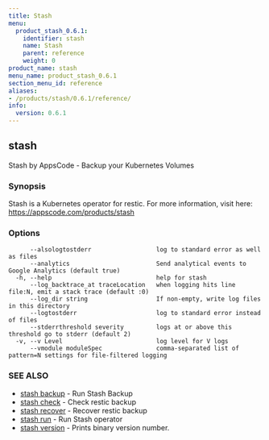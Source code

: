 ```yaml
---
title: Stash
menu:
  product_stash_0.6.1:
    identifier: stash
    name: Stash
    parent: reference
    weight: 0
product_name: stash
menu_name: product_stash_0.6.1
section_menu_id: reference
aliases:
- /products/stash/0.6.1/reference/
info:
  version: 0.6.1
---
```


## stash

Stash by AppsCode - Backup your Kubernetes Volumes

### Synopsis


Stash is a Kubernetes operator for restic. For more information, visit here: https://appscode.com/products/stash

### Options

```
      --alsologtostderr                  log to standard error as well as files
      --analytics                        Send analytical events to Google Analytics (default true)
  -h, --help                             help for stash
      --log_backtrace_at traceLocation   when logging hits line file:N, emit a stack trace (default :0)
      --log_dir string                   If non-empty, write log files in this directory
      --logtostderr                      log to standard error instead of files
      --stderrthreshold severity         logs at or above this threshold go to stderr (default 2)
  -v, --v Level                          log level for V logs
      --vmodule moduleSpec               comma-separated list of pattern=N settings for file-filtered logging
```

### SEE ALSO
* [stash backup](/products/stash/0.6.1/reference/stash_backup)	 - Run Stash Backup
* [stash check](/products/stash/0.6.1/reference/stash_check)	 - Check restic backup
* [stash recover](/products/stash/0.6.1/reference/stash_recover)	 - Recover restic backup
* [stash run](/products/stash/0.6.1/reference/stash_run)	 - Run Stash operator
* [stash version](/products/stash/0.6.1/reference/stash_version)	 - Prints binary version number.

